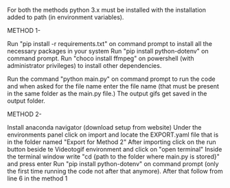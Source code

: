 For both the methods python 3.x must be installed with the installation added to path (in environment variables).

METHOD 1-

Run "pip install -r requirements.txt" on command prompt to install all the necessary packages in your system
Run "pip install python-dotenv" on command prompt.
Run "choco install ffmpeg" on powershell (with administrator privileges) to install other dependencies.

Run the command "python main.py" on command prompt to run the code and when asked for the file name enter the file name (that must be present in the same folder as the main.py file.)
The output gifs get saved in the output folder.

METHOD 2-

Install anaconda navigator (download setup from website)
Under the environments panel click on import and locate the EXPORT.yaml file that is in the folder named "Export for Method 2"
After importing click on the run button beside te Videotogif environment and click on "open terminal"
Inside the terminal window write "cd {path to the folder where main.py is stored}" and press enter
Run "pip install python-dotenv" on command prompt (only the first time running the code not after that anymore).
After that follow from line 6 in the method 1
